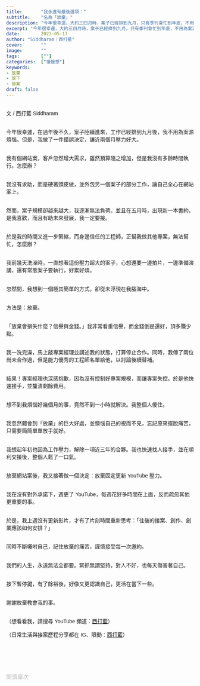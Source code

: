 ```yaml
---
title:       "我永遠有最後選項："
subtitle:    "名為「放棄」"
description: "今年很幸運，大約三四月時，案子已經排到九月，只有季刊會忙到年底，不用為案源煩惱。但是，我做了一件錯誤決定，讓我這兩個月以來壓力好大。..."
excerpt: "今年很幸運，大約三四月時，案子已經排到九月，只有季刊會忙到年底，不用為案源煩惱。但是，我做了一件錯誤決定，讓我這兩個月以來壓力好大。..."
date:        2023-05-17
author: "Siddharam｜西打藍"
cover:       ""
image:       ""
tags:        [""]
categories:  ["慢慢想"]
keywords:
- 放棄
- 放下
- 接案
draft: false
---
```


<article style="font-family: 'Noto Sans TC', '微軟正黑體', sans-serif; font-weight: 300;">

<br>文 / 西打藍 Siddharam<br><br>

今年很幸運，在過年後不久，案子陸續進來，工作已經排到九月後，我不用為案源煩惱。但是，我做了一件錯誤決定，讓近兩個月壓力好大。<br><br>

我有個網站案，客戶忽然增大需求，雖然預算隨之增加，但是我沒有多餘時間執行。怎麼辦？<br><br>

我沒有求助，而是硬著頭皮做，並外包另一個案子的部分工作，讓自己全心在網站案上。<br><br>

然而，案子規模卻越來越大，我逐漸無法負荷。並且在五月時，出現新一本書約，是我喜歡，而且有助未來發展，我一定要接。<br><br>

於是我的時間又進一步緊縮，而身邊信任的工程師，正幫我做其他專案，無法幫忙，怎麼辦？<br><br>

我前幾天洗澡時，一直想著這份壓力超大的案子，心想還要一邊拍片，一邊準備演講，還有常態案子要執行，好累好煩。<br><br>

忽然間，我想到一個極其簡單的方式，卻從未浮現在我腦海中。<br><br>

方法是：放棄。<br><br>

「放棄會損失什麼？信譽與金錢。」我非常看重信譽，而金錢倒是還好，頂多賺少點。<br><br>

我一洗完澡，馬上敲專案經理並講述我的狀態，打算停止合作。同時，我傳了兩位尚未合作過，但是能力優秀的工程師名單給他，以討論後續替補。<br><br>

結果！專案經理也深感抱歉，因為沒有控制好專案規模，而讓專案失控。於是他快速接手，並釐清剩餘費用。<br><br>

想不到我煩惱好幾個月的事，竟然不到一小時就解決。我整個人傻住。<br><br>

我忽然體會到「放棄」的巨大好處，並懊惱自己的視而不見，忘記原來擺脫痛苦，只需要簡簡單單放手就好。<br><br>

我想起年初也因為工作壓力，解除一項近三年的合夥。我也快速找人接手，並在順利交接後，整個人鬆了一口氣。<br><br>

放棄網站案後，我又接著做一個決定：放棄固定更新 YouTube 壓力。<br><br>

我在沒有對外承諾下，週更了 YouTube，每週花好多時間在上面，反而疏忽其他更重要的事。<br><br>

於是，我上週沒有更新影片，才有了片刻時間重新思考：「往後的接案、創作、創業應該如何安排？」<br><br>

同時不斷囑咐自己，記住放棄的痛苦，謹慎接受每一次邀約。<br><br>

我們的人生，永遠無法全都要。緊抓無謂堅持，對人不好，也每天傷害著自己。<br><br>

按下暫停鍵，有了餘裕後，好像又更認識自己，更活在當下一些。<br><br>

謝謝放棄教會我的事。<br><br>

（想看看我，請搜尋 YouTube 頻道：<a href="https://www.youtube.com/@siddblue" target="_blank">西打藍</a>）<br><br>
（日常生活與接案歷程分享都在 IG、限動：<a href="https://www.instagram.com/sidd.blue/" target="_blank">西打藍</a>）<br><br>

<!-- <h3 class="article-h1-color"></h3><br> -->

<br><br><br>

</article>

<div style="color: #bfbfbf; font-size: 15px;" id="busuanzi_container_page_pv">
  閱讀量<span id="busuanzi_value_page_pv"></span>次
</div>

<script src="../../js/post.js"></script>
